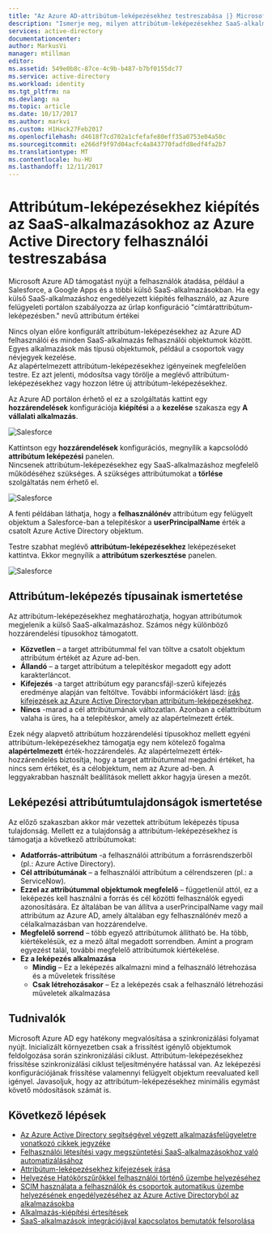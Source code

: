 ```yaml
---
title: "Az Azure AD-attribútum-leképezésekhez testreszabása |} Microsoft Docs"
description: "Ismerje meg, milyen attribútum-leképezésekhez SaaS-alkalmazásokhoz az Azure Active Directoryban, hogyan módosíthatja azokat az üzleti igények kielégítéséhez."
services: active-directory
documentationcenter: 
author: MarkusVi
manager: mtillman
editor: 
ms.assetid: 549e0b8c-87ce-4c9b-b487-b7bf0155dc77
ms.service: active-directory
ms.workload: identity
ms.tgt_pltfrm: na
ms.devlang: na
ms.topic: article
ms.date: 10/17/2017
ms.author: markvi
ms.custom: H1Hack27Feb2017
ms.openlocfilehash: d4618f7cd702a1cfefafe80eff35a0753e04a50c
ms.sourcegitcommit: e266df9f97d04acfc4a843770fadfd8edf4fa2b7
ms.translationtype: MT
ms.contentlocale: hu-HU
ms.lasthandoff: 12/11/2017
---
```

# <a name="customizing-user-provisioning-attribute-mappings-for-saas-applications-in-azure-active-directory"></a>Attribútum-leképezésekhez kiépítés az SaaS-alkalmazásokhoz az Azure Active Directory felhasználói testreszabása
Microsoft Azure AD támogatást nyújt a felhasználók átadása, például a Salesforce, a Google Apps és a többi külső SaaS-alkalmazásokban. Ha egy külső SaaS-alkalmazáshoz engedélyezett kiépítés felhasználó, az Azure felügyeleti portálon szabályozza az űrlap konfiguráció "címtárattribútum-leképezésben." nevű attribútum értékei

Nincs olyan előre konfigurált attribútum-leképezésekhez az Azure AD felhasználói és minden SaaS-alkalmazás felhasználói objektumok között. Egyes alkalmazások más típusú objektumok, például a csoportok vagy névjegyek kezelése. <br> 
 Az alapértelmezett attribútum-leképezésekhez igényeinek megfelelően testre. Ez azt jelenti, módosítsa vagy törölje a meglévő attribútum-leképezésekhez vagy hozzon létre új attribútum-leképezésekhez.

Az Azure AD portálon érhető el ez a szolgáltatás kattint egy **hozzárendelések** konfigurációja **kiépítési** a a **kezelése** szakasza egy  **A vállalati alkalmazás**.


![Salesforce][5] 

Kattintson egy **hozzárendelések** konfigurációs, megnyílik a kapcsolódó **attribútum leképezési** panelen.  
Nincsenek attribútum-leképezésekhez egy SaaS-alkalmazáshoz megfelelő működéséhez szükséges. A szükséges attribútumokat a **törlése** szolgáltatás nem érhető el.


![Salesforce][6]  

A fenti példában láthatja, hogy a **felhasználónév** attribútum egy felügyelt objektum a Salesforce-ban a telepítéskor a **userPrincipalName** érték a csatolt Azure Active Directory objektum.

Testre szabhat meglévő **attribútum-leképezésekhez** leképezéseket kattintva. Ekkor megnyílik a **attribútum szerkesztése** panelen.

![Salesforce][7]  


  

## <a name="understanding-attribute-mapping-types"></a>Attribútum-leképezés típusainak ismertetése
Az attribútum-leképezésekhez meghatározhatja, hogyan attribútumok megjelenik a külső SaaS-alkalmazáshoz. Számos négy különböző hozzárendelési típusokhoz támogatott.

* **Közvetlen** – a target attribútummal fel van töltve a csatolt objektum attribútum értékét az Azure ad-ben.
* **Állandó** – a target attribútum a telepítéskor megadott egy adott karakterláncot.
* **Kifejezés** -a target attribútum egy parancsfájl-szerű kifejezés eredménye alapján van feltöltve. 
  További információkért lásd: [írás kifejezések az Azure Active Directoryban attribútum-leképezésekhez](active-directory-saas-writing-expressions-for-attribute-mappings.md).
* **Nincs** -marad a cél attribútumának változatlan. Azonban a célattribútum valaha is üres, ha a telepítéskor, amely az alapértelmezett érték.

Ezek négy alapvető attribútum hozzárendelési típusokhoz mellett egyéni attribútum-leképezésekhez támogatja egy nem kötelező fogalma **alapértelmezett** érték-hozzárendelés. Az alapértelmezett érték-hozzárendelés biztosítja, hogy a target attribútummal megadni értéket, ha nincs sem értéket, és a célobjektum, nem az Azure ad-ben. A leggyakrabban használt beállítások mellett akkor hagyja üresen a mezőt.


## <a name="understanding-attribute-mapping-properties"></a>Leképezési attribútumtulajdonságok ismertetése

Az előző szakaszban akkor már vezettek attribútum leképezés típusa tulajdonság.
Mellett ez a tulajdonság a attribútum-leképezésekhez is támogatja a következő attribútumokat:

- **Adatforrás-attribútum** -a felhasználói attribútum a forrásrendszerből (pl.: Azure Active Directory).
- **Cél attribútumának** – a felhasználói attribútum a célrendszeren (pl.: a ServiceNow).
- **Ezzel az attribútummal objektumok megfelelő** – függetlenül attól, ez a leképezés kell használni a forrás és cél közötti felhasználók egyedi azonosítására. Ez általában be van állítva a userPrincipalName vagy mail attribútum az Azure AD, amely általában egy felhasználónév mező a célalkalmazásban van hozzárendelve.
- **Megfelelő sorrend** – több egyező attribútumok állítható be. Ha több, kiértékelésük, ez a mező által megadott sorrendben. Amint a program egyezést talál, további megfelelő attribútumok kiértékelése.
- **Ez a leképezés alkalmazása**
    - **Mindig** – Ez a leképezés alkalmazni mind a felhasználó létrehozása és a műveletek frissítése
    - **Csak létrehozásakor** – Ez a leképezés csak a felhasználó létrehozási műveletek alkalmazása


## <a name="what-you-should-know"></a>Tudnivalók

Microsoft Azure AD egy hatékony megvalósítása a szinkronizálási folyamat nyújt. Inicializált környezetben csak a frissítést igénylő objektumok feldolgozása során szinkronizálási ciklust. Attribútum-leképezésekhez frissítése szinkronizálási ciklust teljesítményére hatással van. Az leképezési konfigurációjának frissítése valamennyi felügyelt objektum reevaluated kell igényel. Javasoljuk, hogy az attribútum-leképezésekhez minimális egymást követő módosítások számát is.

## <a name="next-steps"></a>Következő lépések

* [Az Azure Active Directory segítségével végzett alkalmazásfelügyeletre vonatkozó cikkek jegyzéke](active-directory-apps-index.md)
* [Felhasználói létesítési vagy megszüntetési SaaS-alkalmazásokhoz való automatizálásához](active-directory-saas-app-provisioning.md)
* [Attribútum-leképezésekhez kifejezések írása](active-directory-saas-writing-expressions-for-attribute-mappings.md)
* [Helyezése Hatókörszűrőkkel felhasználói történő üzembe helyezéséhez](active-directory-saas-scoping-filters.md)
* [SCIM használata a felhasználók és csoportok automatikus üzembe helyezésének engedélyezéséhez az Azure Active Directoryból az alkalmazásokba](active-directory-scim-provisioning.md)
* [Alkalmazás-kiépítési értesítések](active-directory-saas-account-provisioning-notifications.md)
* [SaaS-alkalmazások integrációjával kapcsolatos bemutatók felsorolása](active-directory-saas-tutorial-list.md)

<!--Image references-->
[1]: ./media/active-directory-saas-customizing-attribute-mappings/ic765497.png
[2]: ./media/active-directory-saas-customizing-attribute-mappings/ic775419.png
[3]: ./media/active-directory-saas-customizing-attribute-mappings/ic775420.png
[4]: ./media/active-directory-saas-customizing-attribute-mappings/ic775421.png
[5]: ./media/active-directory-saas-customizing-attribute-mappings/21.png
[6]: ./media/active-directory-saas-customizing-attribute-mappings/22.png
[7]: ./media/active-directory-saas-customizing-attribute-mappings/23.png

